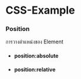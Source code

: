 # CSS-Example

### Position

การวางตำแหน่งของ Element

- #### position:absolute

- #### position:relative
